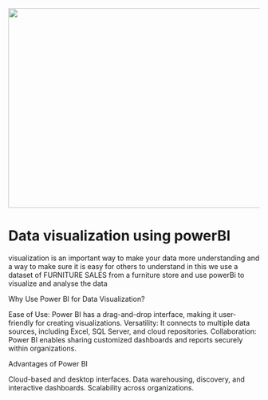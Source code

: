 <img src="https://www.scienceforsport.com/wp-content/uploads/2024/01/Power-BI-logo.webp" alt="" width="1000" height="400">
<H1><B>Data visualization using powerBI</B></H1>
<p>visualization is an important way to make your data more understanding and a way to make sure it is easy for others to understand 
in this we use a dataset of FURNITURE SALES from a furniture store and use powerBi to visualize and analyse the data</p>
<p>Why Use Power BI for Data Visualization?</p>
<p>Ease of Use: Power BI has a drag-and-drop interface, making it user-friendly for creating visualizations.
Versatility: It connects to multiple data sources, including Excel, SQL Server, and cloud repositories.
Collaboration: Power BI enables sharing customized dashboards and reports securely within organizations.</p>
<p>Advantages of Power BI</p>
<p>Cloud-based and desktop interfaces.
Data warehousing, discovery, and interactive dashboards.
Scalability across organizations.</p>
